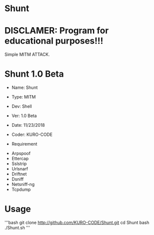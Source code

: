 # Shunt

# DISCLAMER: Program for educational purposes!!!
Simple MITM ATTACK.

# Shunt 1.0 Beta

+ Name: Shunt
+ Type: MITM
+ Dev: Shell
+ Ver: 1.0 Beta
+ Date: 11/23/2018
+ Coder: KURO-CODE

+	Requirement

- Arpspoof
- Ettercap
- Sslstrip
- Urlsnarf
- Driftnet
- Dsniff
- Netsniff-ng
- Tcpdump

# Usage
'''bash
git clone http://github.com/KURO-CODE/Shunt.git
cd Shunt
bash ./Shunt.sh
'''
